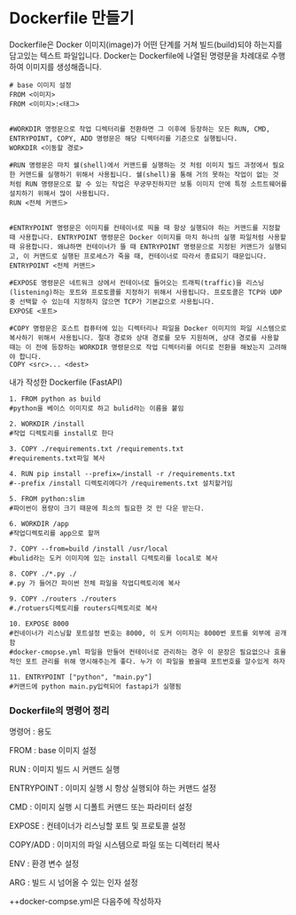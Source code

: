 # Dockerfile 만들기

Dockerfile은 Docker 이미지(image)가 어떤 단계를 거쳐 빌드(build)되야 하는지를 담고있는 텍스트 파일입니다. Docker는 Dockerfile에 나열된 명령문을 차례대로 수행하여 이미지를 생성해줍니다.

```docker
# base 이미지 설정
FROM <이미지>
FROM <이미지>:<태그>


#WORKDIR 명령문으로 작업 디렉터리를 전환하면 그 이후에 등장하는 모든 RUN, CMD, ENTRYPOINT, COPY, ADD 명령문은 해당 디렉터리를 기준으로 실행됩니다.
WORKDIR <이동할 경로>

#RUN 명령문은 마치 쉘(shell)에서 커맨드를 실행하는 것 처럼 이미지 빌드 과정에서 필요한 커맨드를 실행하기 위해서 사용됩니다. 쉘(shell)을 통해 거의 못하는 작업이 없는 것 처럼 RUN 명령문으로 할 수 있는 작업은 무궁무진하지만 보통 이미지 안에 특정 소트트웨어를 설치하기 위해서 많이 사용됩니다.
RUN <전체 커맨드>


#ENTRYPOINT 명령문은 이미지를 컨테이너로 띄울 때 항상 실행되야 하는 커맨드를 지정할 때 사용합니다. ENTRYPOINT 명령문은 Docker 이미지를 마치 하나의 실행 파일처럼 사용할 때 유용합니다. 왜냐하면 컨테이너가 뜰 때 ENTRYPOINT 명령문으로 지정된 커맨드가 실행되고, 이 커맨드로 실행된 프로세스가 죽을 때, 컨테이너로 따라서 종료되기 때문입니다.
ENTRYPOINT <전체 커맨드>

#EXPOSE 명령문은 네트워크 상에서 컨테이너로 들어오는 트래픽(traffic)을 리스닝(listening)하는 포트와 프로토콜를 지정하기 위해서 사용됩니다. 프로토콜은 TCP와 UDP 중 선택할 수 있는데 지정하지 않으면 TCP가 기본값으로 사용됩니다.
EXPOSE <포트>

#COPY 명령문은 호스트 컴퓨터에 있는 디렉터리나 파일을 Docker 이미지의 파일 시스템으로 복사하기 위해서 사용됩니다. 절대 경로와 상대 경로를 모두 지원하며, 상대 경로를 사용할 때는 이 전에 등장하는 WORKDIR 명령문으로 작업 디렉터리를 어디로 전환을 해놨는지 고려해야 합니다.
COPY <src>... <dest>
```



내가 작성한 Dockerfile (FastAPI)

```docker
1. FROM python as build
#python을 베이스 이미지로 하고 bulid라는 이름을 붙임

2. WORKDIR /install
#작업 디렉토리를 install로 한다

3. COPY ./requirements.txt /requirements.txt
#requirements.txt파일 복사

4. RUN pip install --prefix=/install -r /requirements.txt
#--prefix /install 디렉토리에다가 /requirements.txt 설치할거임

5. FROM python:slim
#파이썬이 용량이 크기 때문에 최소의 필요한 것 만 다운 받는다. 
 
6. WORKDIR /app
#작업디렉토리를 app으로 할꺼

7. COPY --from=build /install /usr/local
#bulid라는 도커 이미지에 있는 install 디렉토리를 local로 복사
 
8. COPY ./*.py ./
#.py 가 들어간 파이썬 전체 파일을 작업디렉토리에 복사

9. COPY ./routers ./routers
#./rotuers디렉토리를 routers디렉토리로 복사

10. EXPOSE 8000
#컨네이너가 리스닝할 포트설정 번호는 8000, 이 도커 이미지는 8000번 포트를 외부에 공개함 
#docker-cmopse.yml 파일을 만들어 컨테이너로 관리하는 경우 이 문장은 필요없으나 효율적인 포트 관리를 위해 명시해주는게 좋다. 누가 이 파일을 봤을때 포트번호를 알수있게 하자

11. ENTRYPOINT ["python", "main.py"]
#커맨드에 python main.py입력되어 fastapi가 실행됨
```

### Dockerfile의 명령어 정리

명령어 : 용도

FROM : base 이미지 설정

RUN	: 이미지 빌드 시 커맨드 실행

ENTRYPOINT :	이미지 실행 시 항상 실행되야 하는 커맨드 설정

CMD	: 이미지 실행 시 디폴트 커맨드 또는 파라미터 설정

EXPOSE	: 컨테이너가 리스닝할 포트 및 프로토콜 설정

COPY/ADD : 이미지의 파일 시스템으로 파일 또는 디렉터리 복사

ENV	: 환경 변수 설정

ARG	: 빌드 시 넘어올 수 있는 인자 설정

++docker-compse.yml은 다음주에 작성하자